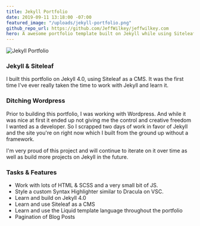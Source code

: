 ```yaml
---
title: Jekyll Portfolio
date: 2019-09-11 13:18:00 -07:00
featured_image: "/uploads/jekyll-portfolio.png"
github_repo_url: https://github.com/JeffWilkey/jeffwilkey.com
hero: A awesome portfolio template built on Jekyll while using Siteleaf as a CMS.
---
```


![Jekyll Portfolio](/uploads/jekyll-portfolio-hires.png)

### Jekyll & Siteleaf
I built this portfolio on Jekyll 4.0, using Siteleaf as a CMS. It was the first time I've ever really taken the time to work with Jekyll and learn it.

### Ditching Wordpress
Prior to building this portfolio, I was working with Wordpress. And while it was nice at first it ended up not giving me the control and creative freedom I wanted as a developer. So I scrapped two days of work in favor of Jekyll and the site you're on right now which I built from the ground up without a framework.

I'm very proud of this project and will continue to iterate on it over time as well as build more projects on Jekyll in the future.

### Tasks & Features
- Work with lots of HTML & SCSS and a very small bit of JS.
- Style a custom Syntax Highlighter similar to Dracula on VSC.
- Learn and build on Jekyll 4.0
- Learn and use Siteleaf as a CMS
- Learn and use the Liquid template language throughout the portfolio
- Pagination of Blog Posts





